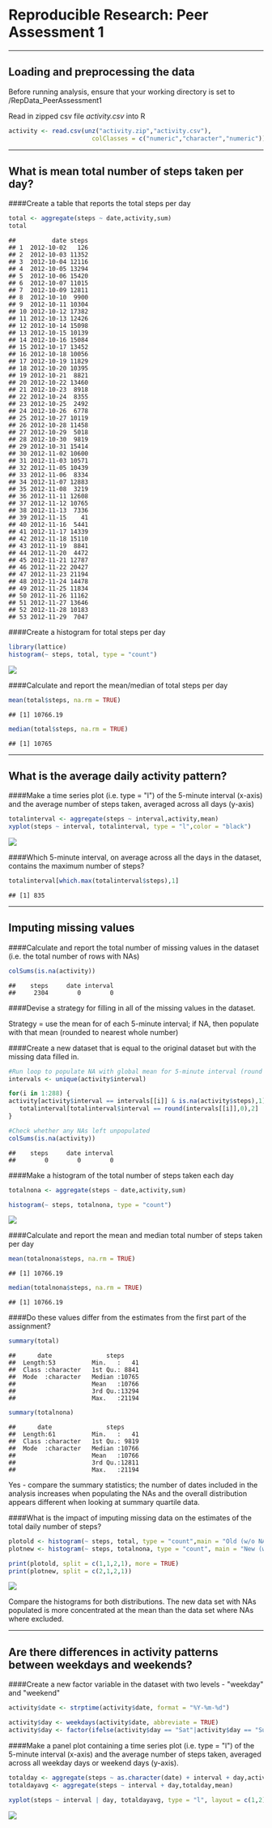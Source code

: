 # Reproducible Research: Peer Assessment 1
___

## Loading and preprocessing the data

Before running analysis, ensure that your working directory is set to /RepData_PeerAssessment1 

Read in zipped csv file *activity.csv* into R 


```r
activity <- read.csv(unz("activity.zip","activity.csv"),
                       colClasses = c("numeric","character","numeric")) 
```

___

## What is mean total number of steps taken per day?

####Create a table that reports the total steps per day


```r
total <- aggregate(steps ~ date,activity,sum)
total
```

```
##          date steps
## 1  2012-10-02   126
## 2  2012-10-03 11352
## 3  2012-10-04 12116
## 4  2012-10-05 13294
## 5  2012-10-06 15420
## 6  2012-10-07 11015
## 7  2012-10-09 12811
## 8  2012-10-10  9900
## 9  2012-10-11 10304
## 10 2012-10-12 17382
## 11 2012-10-13 12426
## 12 2012-10-14 15098
## 13 2012-10-15 10139
## 14 2012-10-16 15084
## 15 2012-10-17 13452
## 16 2012-10-18 10056
## 17 2012-10-19 11829
## 18 2012-10-20 10395
## 19 2012-10-21  8821
## 20 2012-10-22 13460
## 21 2012-10-23  8918
## 22 2012-10-24  8355
## 23 2012-10-25  2492
## 24 2012-10-26  6778
## 25 2012-10-27 10119
## 26 2012-10-28 11458
## 27 2012-10-29  5018
## 28 2012-10-30  9819
## 29 2012-10-31 15414
## 30 2012-11-02 10600
## 31 2012-11-03 10571
## 32 2012-11-05 10439
## 33 2012-11-06  8334
## 34 2012-11-07 12883
## 35 2012-11-08  3219
## 36 2012-11-11 12608
## 37 2012-11-12 10765
## 38 2012-11-13  7336
## 39 2012-11-15    41
## 40 2012-11-16  5441
## 41 2012-11-17 14339
## 42 2012-11-18 15110
## 43 2012-11-19  8841
## 44 2012-11-20  4472
## 45 2012-11-21 12787
## 46 2012-11-22 20427
## 47 2012-11-23 21194
## 48 2012-11-24 14478
## 49 2012-11-25 11834
## 50 2012-11-26 11162
## 51 2012-11-27 13646
## 52 2012-11-28 10183
## 53 2012-11-29  7047
```

####Create a histogram for total steps per day

```r
library(lattice)
histogram(~ steps, total, type = "count") 
```

![](PA1_template_files/figure-html/unnamed-chunk-3-1.png)<!-- -->

####Calculate and report the mean/median of total steps per day

```r
mean(total$steps, na.rm = TRUE)
```

```
## [1] 10766.19
```

```r
median(total$steps, na.rm = TRUE)
```

```
## [1] 10765
```

___

## What is the average daily activity pattern?

####Make a time series plot (i.e. type = "l") of the 5-minute interval (x-axis) and the average number of steps taken, averaged across all days (y-axis)


```r
totalinterval <- aggregate(steps ~ interval,activity,mean)
xyplot(steps ~ interval, totalinterval, type = "l",color = "black")
```

![](PA1_template_files/figure-html/unnamed-chunk-5-1.png)<!-- -->

####Which 5-minute interval, on average across all the days in the dataset, contains the maximum number of steps?


```r
totalinterval[which.max(totalinterval$steps),1]
```

```
## [1] 835
```

___

## Imputing missing values

####Calculate and report the total number of missing values in the dataset (i.e. the total number of rows with NAs)


```r
colSums(is.na(activity))
```

```
##    steps     date interval 
##     2304        0        0
```

####Devise a strategy for filling in all of the missing values in the dataset. 

Strategy = use the mean for of each 5-minute interval; if NA, then populate with that mean (rounded to nearest whole number)

####Create a new dataset that is equal to the original dataset but with the missing data filled in.


```r
#Run loop to populate NA with global mean for 5-minute interval (round to nearest whole number)
intervals <- unique(activity$interval)

for(i in 1:288) {
activity[activity$interval == intervals[[i]] & is.na(activity$steps),1] <- 
   totalinterval[totalinterval$interval == round(intervals[[i]],0),2]
}

#Check whether any NAs left unpopulated
colSums(is.na(activity))
```

```
##    steps     date interval 
##        0        0        0
```

####Make a histogram of the total number of steps taken each day  


```r
totalnona <- aggregate(steps ~ date,activity,sum)

histogram(~ steps, totalnona, type = "count")
```

![](PA1_template_files/figure-html/unnamed-chunk-9-1.png)<!-- -->

####Calculate and report the mean and median total number of steps taken per day

```r
mean(totalnona$steps, na.rm = TRUE)
```

```
## [1] 10766.19
```

```r
median(totalnona$steps, na.rm = TRUE)
```

```
## [1] 10766.19
```

####Do these values differ from the estimates from the first part of the assignment?


```r
summary(total)
```

```
##      date               steps      
##  Length:53          Min.   :   41  
##  Class :character   1st Qu.: 8841  
##  Mode  :character   Median :10765  
##                     Mean   :10766  
##                     3rd Qu.:13294  
##                     Max.   :21194
```

```r
summary(totalnona)
```

```
##      date               steps      
##  Length:61          Min.   :   41  
##  Class :character   1st Qu.: 9819  
##  Mode  :character   Median :10766  
##                     Mean   :10766  
##                     3rd Qu.:12811  
##                     Max.   :21194
```

Yes - compare the summary statistics; the number of dates included in the analysis increases when populating the NAs and the overall distribution appears different when looking at summary quartile data.

####What is the impact of imputing missing data on the estimates of the total daily number of steps?


```r
plotold <- histogram(~ steps, total, type = "count",main = "Old (w/o NAs)")
plotnew <- histogram(~ steps, totalnona, type = "count", main = "New (w/ NAs)")

print(plotold, split = c(1,1,2,1), more = TRUE)
print(plotnew, split = c(2,1,2,1))
```

![](PA1_template_files/figure-html/unnamed-chunk-12-1.png)<!-- -->

Compare the histograms for both distributions. The new data set with NAs populated is more concentrated at the mean than the data set where NAs where excluded.

___

## Are there differences in activity patterns between weekdays and weekends?

####Create a new factor variable in the dataset with two levels - "weekday" and "weekend" 


```r
activity$date <- strptime(activity$date, format = "%Y-%m-%d")

activity$day <- weekdays(activity$date, abbreviate = TRUE)
activity$day <- factor(ifelse(activity$day == "Sat"|activity$day == "Sun","weekend","weekday"))
```

####Make a panel plot containing a time series plot (i.e. type = "l") of the 5-minute interval
(x-axis) and the average number of steps taken, averaged across all weekday days or weekend days
(y-axis).


```r
totalday <- aggregate(steps ~ as.character(date) + interval + day,activity,mean)
totaldayavg <- aggregate(steps ~ interval + day,totalday,mean)

xyplot(steps ~ interval | day, totaldayavg, type = "l", layout = c(1,2))
```

![](PA1_template_files/figure-html/unnamed-chunk-14-1.png)<!-- -->
